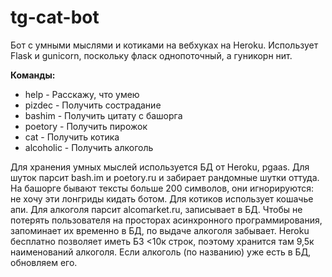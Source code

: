 # tg-cat-bot
Бот с умными мыслями и котиками на вебхуках на Heroku.
Использует Flask и gunicorn, поскольку фласк однопоточный, а гуникорн нит. 


**Команды:**
* help - Расскажу, что умею
* pizdec - Получить сострадание
* bashim - Получить цитату с башорга
* poetory - Получить пирожок
* cat - Получить котика
* alcoholic - Получить алкоголь


Для хранения умных мыслей используется БД от Heroku, pgaas.
Для шуток парсит bash.im и poetory.ru и забирает рандомные шутки оттуда. На башорге бывают тексты больше 200 символов, они игнорируются: не хочу эти лонгриды кидать ботом. 
Для котиков использует кошачье апи. 
Для алкоголя парсит alcomarket.ru, записывает в БД. Чтобы не потерять пользователя на просторах асинхронного программирования, запоминает их временно в БД, по выдаче алкоголя забывает. 
Heroku бесплатно позволяет иметь БЗ <10к строк, поэтому хранится там 9,5к наименований алкоголя.
Если алкоголь (по названию) уже есть в БД, обновляем его.

